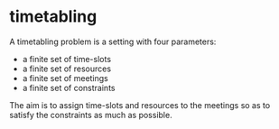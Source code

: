 # timetabling

A timetabling problem is a setting with four parameters:

  - a finite set of time-slots
  - a finite set of resources
  - a finite set of meetings
  - a finite set of constraints
  
The aim is to assign time-slots and resources to the meetings so as
to satisfy the constraints as much as possible.
